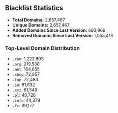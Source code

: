 ## Blacklist Statistics

- **Total Domains:** 2,657,467
- **Unique Domains:** 2,657,467
- **Added Domains Since Last Version:** 690,969
- **Removed Domains Since Last Version:** 1,055,418

### Top-Level Domain Distribution

-  `.com`: 1,222,603
-  `.org`: 219,538
-  `.net`: 164,655
-  `.shop`: 72,857
-  `.top`: 72,483
-  `.io`: 61,632
-  `.xyz`: 61,549
-  `.pl`: 48,728
-  `.info`: 44,379
-  `.fr`: 36,177
